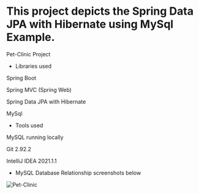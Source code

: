 # This project depicts the Spring Data JPA with Hibernate using MySql Example.

Pet-Clinic Project


- Libraries used

Spring Boot

Spring MVC (Spring Web)

Spring Data JPA with Hibernate

MySql

- Tools used

MySQL running locally

Git 2.92.2

IntelliJ IDEA 2021.1.1


- MySQL Database Relationship screenshots below

![Pet-Clinic](https://user-images.githubusercontent.com/74839767/129040717-2bcbbd7b-23b4-4c9a-93a8-5bed528a8de0.PNG)
